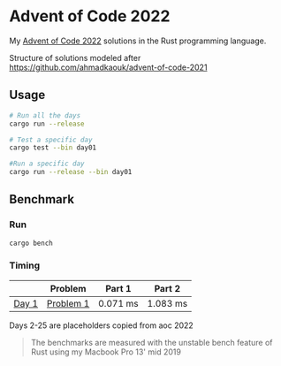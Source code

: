 # Advent of Code 2022
My [Advent of Code 2022](https://adventofcode.com) solutions in the Rust programming language.

Structure of solutions modeled after https://github.com/ahmadkaouk/advent-of-code-2021

## Usage
```sh
# Run all the days
cargo run --release

# Test a specific day
cargo test --bin day01

#Run a specific day
cargo run --release --bin day01
```
## Benchmark
### Run

```sh
cargo bench
```



### Timing

|                       | Problem                                            | Part 1   | Part 2   |   
|-----------------------|----------------------------------------------------|----------|----------|
| [Day 1](src/day01.rs) | [Problem 1](https://adventofcode.com/2023/day/1)   |   0.071 ms |   1.083 ms |   

Days 2-25 are placeholders copied from aoc 2022

> The benchmarks are measured with the unstable bench feature of Rust using my Macbook Pro 13' mid 2019
